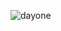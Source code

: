 ![dayone](https://github.com/claudioussamuel/day_one_flutter_ui/assets/74476263/522201d0-51b4-4a67-82dd-809c36c3c2ca)
